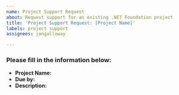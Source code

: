 ```yaml
---
name: Project Support Request
about: Request support for an existing .NET Foundation project
title: 'Project Support Request: [Project Name]'
labels: project support
assignees: jongalloway

---
```


<!--
Please fill in the information below to request support for your existing .NET Foundation project.

If your request includes confidential information, you can e-mail project-support@dotnetfoundation.org 
with the information below.
-->

### Please fill in the information below:
- **Project Name:**
- **Due by:**
- **Description:**
